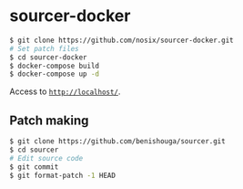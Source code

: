 # sourcer-docker

```bash
$ git clone https://github.com/nosix/sourcer-docker.git
# Set patch files
$ cd sourcer-docker
$ docker-compose build
$ docker-compose up -d
```

Access to [`http://localhost/`](http://localhost/).

## Patch making

```bash
$ git clone https://github.com/benishouga/sourcer.git
$ cd sourcer
# Edit source code
$ git commit
$ git format-patch -1 HEAD
```
